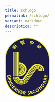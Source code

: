 ```yaml
---
title: schlogo
permalink: /schlogo/
variant: markdown
description: ""
---
```

![](/images/gmailschlogo.png)
